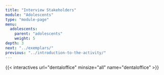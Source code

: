 ```yaml
---
title: "Interview Stakeholders"
module: "Adolescents"
type: "module-page"
menu:
  adolescents:
    parent: "adolescents"
    weight: 5
depth: 3
next: "../exemplars/"
previous: "../introduction-to-the-activity/"
---
```



{{< interactives url="dentaloffice" minsize="all" name="dentaloffice" >}}